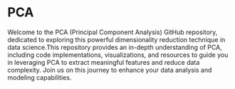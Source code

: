 # PCA
Welcome to the PCA (Principal Component Analysis) GitHub repository, dedicated to exploring this powerful dimensionality reduction technique in data science.This repository provides an in-depth understanding of PCA, including code implementations, visualizations, and resources to guide you in leveraging PCA to extract meaningful features and reduce data complexity. Join us on this journey to enhance your data analysis and modeling capabilities.

